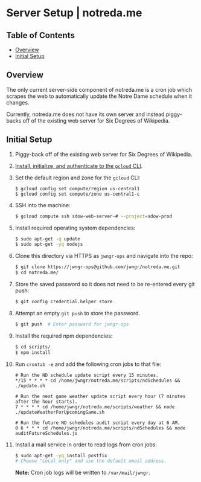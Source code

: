 # Server Setup | notreda.me

## Table of Contents

- [Overview](#overview)
- [Initial Setup](#initial-setup)

## Overview

The only current server-side component of notreda.me is a cron job which scrapes the web to
automatically update the Notre Dame schedule when it changes.

Currently, notreda.me does not have its own server and instead piggy-backs off of the existing web
server for Six Degrees of Wikipedia.

## Initial Setup

1.  Piggy-back off of the existing web server for Six Degrees of Wikipedia.

1.  [Install, initialize, and authenticate to the `gcloud` CLI](https://cloud.google.com/sdk/docs/#install_the_latest_cloud_tools_version_cloudsdk_current_version).

1.  Set the default region and zone for the `gcloud` CLI:

    ```
    $ gcloud config set compute/region us-central1
    $ gcloud config set compute/zone us-central1-c
    ```

1.  SSH into the machine:

    ```bash
    $ gcloud compute ssh sdow-web-server-# --project=sdow-prod
    ```

1.  Install required operating system dependencies:

    ```bash
    $ sudo apt-get -q update
    $ sudo apt-get -yq nodejs
    ```

1.  Clone this directory via HTTPS as `jwngr-ops` and navigate into the repo:

    ```bash
    $ git clone https://jwngr-ops@github.com/jwngr/notreda.me.git
    $ cd notreda.me/
    ```

1.  Store the saved password so it does not need to be re-entered every git push:

    ```bash
    $ git config credential.helper store
    ```

1.  Attempt an empty `git push` to store the password.

    ```bash
    $ git push  # Enter password for jwngr-ops
    ```

1.  Install the required npm dependencies:

    ```bash
    $ cd scripts/
    $ npm install
    ```

1.  Run `crontab -e` and add the following cron jobs to that file:

    ```
    # Run the ND schedule update script every 15 minutes.
    */15 * * * * cd /home/jwngr/notreda.me/scripts/ndSchedules && ./update.sh

    # Run the next game weather update script every hour (7 minutes after the hour starts).
    7 * * * * cd /home/jwngr/notreda.me/scripts/weather && node ./updateWeatherForUpcomingGame.sh

    # Run the future ND schedules audit script every day at 6 AM.
    0 6 * * * cd /home/jwngr/notreda.me/scripts/ndSchedules && node auditFutureSchedules.js
    ```

1.  Install a mail service in order to read logs from cron jobs:

    ```bash
    $ sudo apt-get -yq install postfix
    # Choose "Local only" and use the default email address.
    ```

    **Note:** Cron job logs will be written to `/var/mail/jwngr`.
